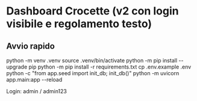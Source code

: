 # Dashboard Crocette (v2 con login visibile e regolamento testo)

## Avvio rapido
python -m venv .venv
source .venv/bin/activate
python -m pip install --upgrade pip
python -m pip install -r requirements.txt
cp .env.example .env
python -c "from app.seed import init_db; init_db()"
python -m uvicorn app.main:app --reload

Login: admin / admin123
